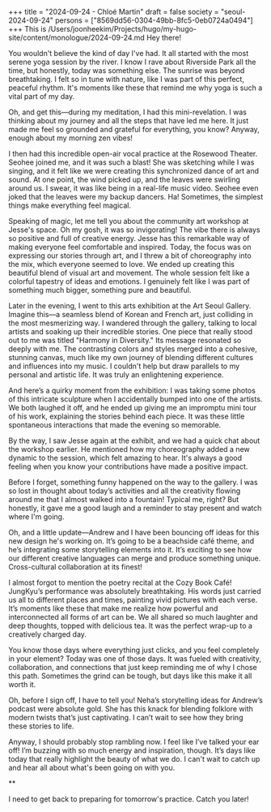 +++
title = "2024-09-24 - Chloé Martin"
draft = false
society = "seoul-2024-09-24"
persons = ["8569dd56-0304-49bb-8fc5-0eb0724a0494"]
+++
This is /Users/joonheekim/Projects/hugo/my-hugo-site/content/monologue/2024-09-24.md
Hey there! 

You wouldn't believe the kind of day I've had. It all started with the most serene yoga session by the river. I know I rave about Riverside Park all the time, but honestly, today was something else. The sunrise was beyond breathtaking. I felt so in tune with nature, like I was part of this perfect, peaceful rhythm. It's moments like these that remind me why yoga is such a vital part of my day.

Oh, and get this—during my meditation, I had this mini-revelation. I was thinking about my journey and all the steps that have led me here. It just made me feel so grounded and grateful for everything, you know? Anyway, enough about my morning zen vibes!

I then had this incredible open-air vocal practice at the Rosewood Theater. Seohee joined me, and it was such a blast! She was sketching while I was singing, and it felt like we were creating this synchronized dance of art and sound. At one point, the wind picked up, and the leaves were swirling around us. I swear, it was like being in a real-life music video. Seohee even joked that the leaves were my backup dancers. Ha! Sometimes, the simplest things make everything feel magical.

Speaking of magic, let me tell you about the community art workshop at Jesse's space. Oh my gosh, it was so invigorating! The vibe there is always so positive and full of creative energy. Jesse has this remarkable way of making everyone feel comfortable and inspired. Today, the focus was on expressing our stories through art, and I threw a bit of choreography into the mix, which everyone seemed to love. We ended up creating this beautiful blend of visual art and movement. The whole session felt like a colorful tapestry of ideas and emotions. I genuinely felt like I was part of something much bigger, something pure and beautiful.

Later in the evening, I went to this arts exhibition at the Art Seoul Gallery. Imagine this—a seamless blend of Korean and French art, just colliding in the most mesmerizing way. I wandered through the gallery, talking to local artists and soaking up their incredible stories. One piece that really stood out to me was titled "Harmony in Diversity." Its message resonated so deeply with me. The contrasting colors and styles merged into a cohesive, stunning canvas, much like my own journey of blending different cultures and influences into my music. I couldn't help but draw parallels to my personal and artistic life. It was truly an enlightening experience.

And here’s a quirky moment from the exhibition: I was taking some photos of this intricate sculpture when I accidentally bumped into one of the artists. We both laughed it off, and he ended up giving me an impromptu mini tour of his work, explaining the stories behind each piece. It was these little spontaneous interactions that made the evening so memorable. 

By the way, I saw Jesse again at the exhibit, and we had a quick chat about the workshop earlier. He mentioned how my choreography added a new dynamic to the session, which felt amazing to hear. It's always a good feeling when you know your contributions have made a positive impact.

Before I forget, something funny happened on the way to the gallery. I was so lost in thought about today’s activities and all the creativity flowing around me that I almost walked into a fountain! Typical me, right? But honestly, it gave me a good laugh and a reminder to stay present and watch where I'm going.

Oh, and a little update—Andrew and I have been bouncing off ideas for this new design he's working on. It’s going to be a beachside café theme, and he’s integrating some storytelling elements into it. It’s exciting to see how our different creative languages can merge and produce something unique. Cross-cultural collaboration at its finest!

I almost forgot to mention the poetry recital at the Cozy Book Café! JungKyu’s performance was absolutely breathtaking. His words just carried us all to different places and times, painting vivid pictures with each verse. It’s moments like these that make me realize how powerful and interconnected all forms of art can be. We all shared so much laughter and deep thoughts, topped with delicious tea. It was the perfect wrap-up to a creatively charged day.

You know those days where everything just clicks, and you feel completely in your element? Today was one of those days. It was fueled with creativity, collaboration, and connections that just keep reminding me of why I chose this path. Sometimes the grind can be tough, but days like this make it all worth it.

Oh, before I sign off, I have to tell you! Neha’s storytelling ideas for Andrew’s podcast were absolute gold. She has this knack for blending folklore with modern twists that’s just captivating. I can’t wait to see how they bring these stories to life. 

Anyway, I should probably stop rambling now. I feel like I’ve talked your ear off! I’m buzzing with so much energy and inspiration, though. It’s days like today that really highlight the beauty of what we do. I can't wait to catch up and hear all about what's been going on with you. 

**

I need to get back to preparing for tomorrow's practice. Catch you later!
